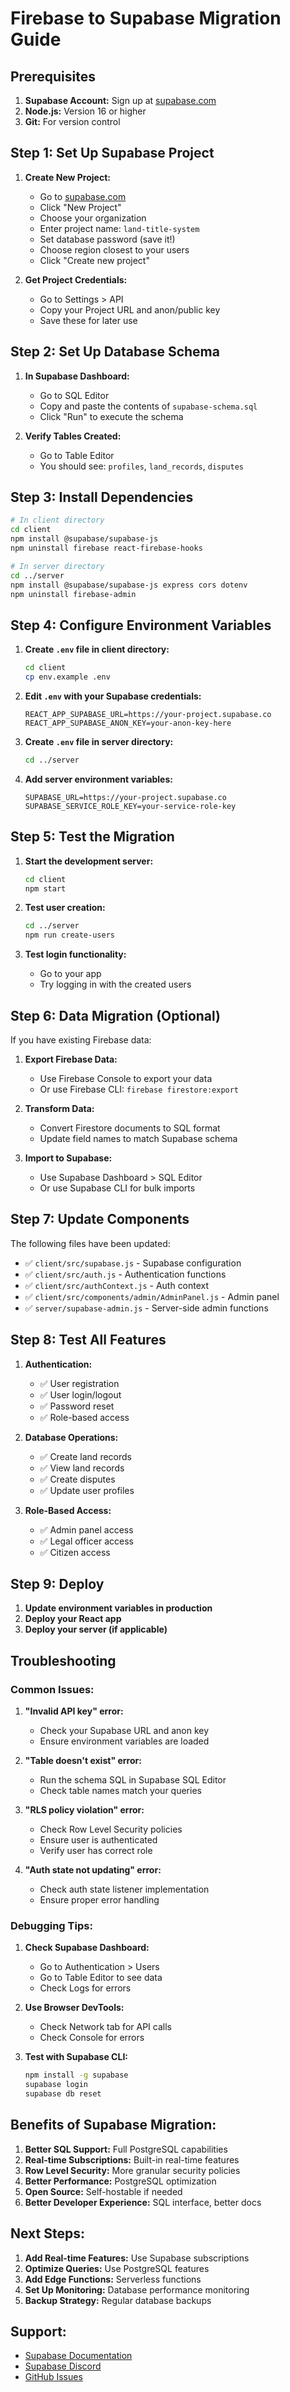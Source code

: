 # Firebase to Supabase Migration Guide

## **Prerequisites**

1. **Supabase Account:** Sign up at [supabase.com](https://supabase.com)
2. **Node.js:** Version 16 or higher
3. **Git:** For version control

## **Step 1: Set Up Supabase Project**

1. **Create New Project:**
   - Go to [supabase.com](https://supabase.com)
   - Click "New Project"
   - Choose your organization
   - Enter project name: `land-title-system`
   - Set database password (save it!)
   - Choose region closest to your users
   - Click "Create new project"

2. **Get Project Credentials:**
   - Go to Settings > API
   - Copy your Project URL and anon/public key
   - Save these for later use

## **Step 2: Set Up Database Schema**

1. **In Supabase Dashboard:**
   - Go to SQL Editor
   - Copy and paste the contents of `supabase-schema.sql`
   - Click "Run" to execute the schema

2. **Verify Tables Created:**
   - Go to Table Editor
   - You should see: `profiles`, `land_records`, `disputes`

## **Step 3: Install Dependencies**

```bash
# In client directory
cd client
npm install @supabase/supabase-js
npm uninstall firebase react-firebase-hooks

# In server directory
cd ../server
npm install @supabase/supabase-js express cors dotenv
npm uninstall firebase-admin
```

## **Step 4: Configure Environment Variables**

1. **Create `.env` file in client directory:**
   ```bash
   cd client
   cp env.example .env
   ```

2. **Edit `.env` with your Supabase credentials:**
   ```
   REACT_APP_SUPABASE_URL=https://your-project.supabase.co
   REACT_APP_SUPABASE_ANON_KEY=your-anon-key-here
   ```

3. **Create `.env` file in server directory:**
   ```bash
   cd ../server
   ```

4. **Add server environment variables:**
   ```
   SUPABASE_URL=https://your-project.supabase.co
   SUPABASE_SERVICE_ROLE_KEY=your-service-role-key
   ```

## **Step 5: Test the Migration**

1. **Start the development server:**
   ```bash
   cd client
   npm start
   ```

2. **Test user creation:**
   ```bash
   cd ../server
   npm run create-users
   ```

3. **Test login functionality:**
   - Go to your app
   - Try logging in with the created users

## **Step 6: Data Migration (Optional)**

If you have existing Firebase data:

1. **Export Firebase Data:**
   - Use Firebase Console to export your data
   - Or use Firebase CLI: `firebase firestore:export`

2. **Transform Data:**
   - Convert Firestore documents to SQL format
   - Update field names to match Supabase schema

3. **Import to Supabase:**
   - Use Supabase Dashboard > SQL Editor
   - Or use Supabase CLI for bulk imports

## **Step 7: Update Components**

The following files have been updated:
- ✅ `client/src/supabase.js` - Supabase configuration
- ✅ `client/src/auth.js` - Authentication functions
- ✅ `client/src/authContext.js` - Auth context
- ✅ `client/src/components/admin/AdminPanel.js` - Admin panel
- ✅ `server/supabase-admin.js` - Server-side admin functions

## **Step 8: Test All Features**

1. **Authentication:**
   - ✅ User registration
   - ✅ User login/logout
   - ✅ Password reset
   - ✅ Role-based access

2. **Database Operations:**
   - ✅ Create land records
   - ✅ View land records
   - ✅ Create disputes
   - ✅ Update user profiles

3. **Role-Based Access:**
   - ✅ Admin panel access
   - ✅ Legal officer access
   - ✅ Citizen access

## **Step 9: Deploy**

1. **Update environment variables in production**
2. **Deploy your React app**
3. **Deploy your server (if applicable)**

## **Troubleshooting**

### **Common Issues:**

1. **"Invalid API key" error:**
   - Check your Supabase URL and anon key
   - Ensure environment variables are loaded

2. **"Table doesn't exist" error:**
   - Run the schema SQL in Supabase SQL Editor
   - Check table names match your queries

3. **"RLS policy violation" error:**
   - Check Row Level Security policies
   - Ensure user is authenticated
   - Verify user has correct role

4. **"Auth state not updating" error:**
   - Check auth state listener implementation
   - Ensure proper error handling

### **Debugging Tips:**

1. **Check Supabase Dashboard:**
   - Go to Authentication > Users
   - Go to Table Editor to see data
   - Check Logs for errors

2. **Use Browser DevTools:**
   - Check Network tab for API calls
   - Check Console for errors

3. **Test with Supabase CLI:**
   ```bash
   npm install -g supabase
   supabase login
   supabase db reset
   ```

## **Benefits of Supabase Migration:**

1. **Better SQL Support:** Full PostgreSQL capabilities
2. **Real-time Subscriptions:** Built-in real-time features
3. **Row Level Security:** More granular security policies
4. **Better Performance:** PostgreSQL optimization
5. **Open Source:** Self-hostable if needed
6. **Better Developer Experience:** SQL interface, better docs

## **Next Steps:**

1. **Add Real-time Features:** Use Supabase subscriptions
2. **Optimize Queries:** Use PostgreSQL features
3. **Add Edge Functions:** Serverless functions
4. **Set Up Monitoring:** Database performance monitoring
5. **Backup Strategy:** Regular database backups

## **Support:**

- [Supabase Documentation](https://supabase.com/docs)
- [Supabase Discord](https://discord.supabase.com)
- [GitHub Issues](https://github.com/supabase/supabase/issues) 